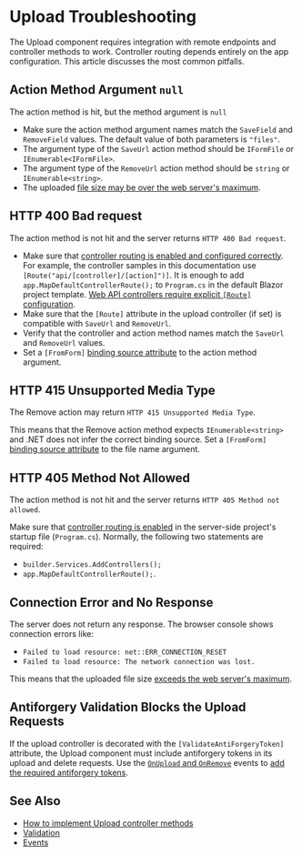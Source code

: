 

# Upload Troubleshooting

The Upload component requires integration with remote endpoints and controller methods to work. Controller routing depends entirely on the app configuration. This article discusses the most common pitfalls.

## Action Method Argument `null`

The action method is hit, but the method argument is `null`

* Make sure the action method argument names match the `SaveField` and `RemoveField` values. The default value of both parameters is `"files"`.
* The argument type of the `SaveUrl` action method should be `IFormFile` or `IEnumerable<IFormFile>`.
* The argument type of the `RemoveUrl` action method should be `string` or `IEnumerable<string>`.
* The uploaded [file size may be over the web server's maximum](slug:upload-overview#large-file-uploads).

## HTTP 400 Bad request

The action method is not hit and the server returns `HTTP 400 Bad request`.

* Make sure that [controller routing is enabled and configured correctly](https://docs.microsoft.com/en-us/aspnet/core/mvc/controllers/routing). For example, the controller samples in this documentation use `[Route("api/[controller]/[action]")]`. It is enough to add `app.MapDefaultControllerRoute();` to `Program.cs` in the default Blazor project template. [Web API controllers require explicit `[Route]` configuration](https://learn.microsoft.com/en-gb/aspnet/core/web-api/?view=aspnetcore-8.0#attribute-routing-requirement).
* Make sure that the `[Route]` attribute in the upload controller (if set) is compatible with `SaveUrl` and `RemoveUrl`.
* Verify that the controller and action method names match the `SaveUrl` and `RemoveUrl` values.
* Set a `[FromForm]` [binding source attribute](https://learn.microsoft.com/en-gb/aspnet/core/web-api/?view=aspnetcore-8.0#binding-source-parameter-inference) to the action method argument.

## HTTP 415 Unsupported Media Type

The Remove action may return `HTTP 415 Unsupported Media Type`.

This means that the Remove action method expects `IEnumerable<string>` and .NET does not infer the correct binding source. Set a `[FromForm]` [binding source attribute](https://learn.microsoft.com/en-gb/aspnet/core/web-api/?view=aspnetcore-8.0#binding-source-parameter-inference) to the file name argument.

## HTTP 405 Method Not Allowed

The action method is not hit and the server returns `HTTP 405 Method not allowed`.

Make sure that [controller routing is enabled](https://learn.microsoft.com/en-us/aspnet/core/tutorials/first-web-api) in the server-side project's startup file (`Program.cs`). Normally, the following two statements are required:

* `builder.Services.AddControllers();`
* `app.MapDefaultControllerRoute();`.

## Connection Error and No Response

The server does not return any response. The browser console shows connection errors like:

* `Failed to load resource: net::ERR_CONNECTION_RESET`
* `Failed to load resource: The network connection was lost.`

This means that the uploaded file size [exceeds the web server's maximum](slug:upload-overview#large-file-uploads).

## Antiforgery Validation Blocks the Upload Requests

If the upload controller is decorated with the `[ValidateAntiForgeryToken]` attribute, the Upload component must include antiforgery tokens in its upload and delete requests. Use the [`OnUpload` and `OnRemove`](slug:upload-events) events to [add the required antiforgery tokens](slug:upload-kb-validateantiforgerytoken).

## See Also

* [How to implement Upload controller methods](slug:upload-overview#implement-controller-methods)
* [Validation](slug:upload-validation)
* [Events](slug:upload-events)
